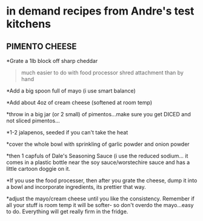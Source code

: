 # in demand recipes from Andre's test kitchens

## PIMENTO CHEESE

*Grate a 1lb block off sharp cheddar
>much easier to do with food processor shred attachment than by hand 

*Add a big spoon full of mayo (i use smart balance)

*Add about 4oz of cream cheese (softened at room temp)

*throw in a big jar (or 2 small) of pimentos...make sure you get DICED and not sliced pimentos...

*1-2 jalapenos, seeded if you can't take the heat

*cover the whole bowl with sprinkling of garlic powder and onion powder

*then 1 capfuls of Dale's Seasoning Sauce (i use the reduced sodium... it comes in a plastic bottle near the soy sauce/worstechire sauce and has a little cartoon doggie on it. 

*If you use the food processer, then after you grate the cheese, dump it into a bowl and incorporate ingredients, its prettier that way.  

*adjust the mayo/cream cheese until you like the consistency.  Remember if all your stuff is room temp it will be softer- so don't overdo the mayo...easy to do.  Everything will get really firm in the fridge. 
